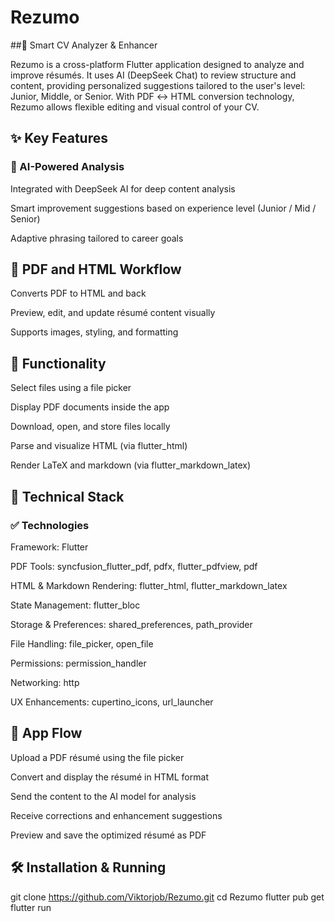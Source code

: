 # Rezumo
##📄 Smart CV Analyzer & Enhancer

Rezumo is a cross-platform Flutter application designed to analyze and improve résumés. It uses AI (DeepSeek Chat) to review structure and content, providing personalized suggestions tailored to the user's level: Junior, Middle, or Senior. With PDF ↔ HTML conversion technology, Rezumo allows flexible editing and visual control of your CV.

## ✨ Key Features
### 🤖 AI-Powered Analysis
Integrated with DeepSeek AI for deep content analysis

Smart improvement suggestions based on experience level (Junior / Mid / Senior)

Adaptive phrasing tailored to career goals

## 📄 PDF and HTML Workflow
Converts PDF to HTML and back

Preview, edit, and update résumé content visually

Supports images, styling, and formatting

## 📂 Functionality
Select files using a file picker

Display PDF documents inside the app

Download, open, and store files locally

Parse and visualize HTML (via flutter_html)

Render LaTeX and markdown (via flutter_markdown_latex)

## 🧱 Technical Stack
### ✅ Technologies
Framework: Flutter

PDF Tools: syncfusion_flutter_pdf, pdfx, flutter_pdfview, pdf

HTML & Markdown Rendering: flutter_html, flutter_markdown_latex

State Management: flutter_bloc

Storage & Preferences: shared_preferences, path_provider

File Handling: file_picker, open_file

Permissions: permission_handler

Networking: http

UX Enhancements: cupertino_icons, url_launcher

## 🚀 App Flow
Upload a PDF résumé using the file picker

Convert and display the résumé in HTML format

Send the content to the AI model for analysis

Receive corrections and enhancement suggestions

Preview and save the optimized résumé as PDF
## 🛠 Installation & Running
git clone https://github.com/Viktorjob/Rezumo.git
cd Rezumo
flutter pub get
flutter run
